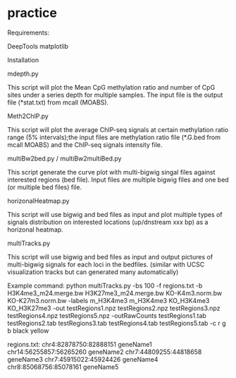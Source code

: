 # practice

Requirements:

DeepTools
matplotlib



Installation

mdepth.py

This script will plot the Mean CpG methylation ratio and number of CpG sites under a series depth for multiple samples. The input file is the output file (*stat.txt) from mcall (MOABS).

Meth2ChIP.py

This script will plot the average ChIP-seq signals at certain methylation ratio range (5% intervals);the input files are methylation ratio file (*.G.bed from mcall MOABS) and the ChIP-seq signals intensity file.

multiBw2bed.py / multiBw2multiBed.py

This script generate the curve plot with multi-bigwig singal files against interested regions (bed file). Input files are multiple bigwig files and one bed (or multiple bed files) file.

horizonalHeatmap.py

This script will use bigwig and bed files as input and plot multiple types of signals distribution on interested locations (up/dnstream xxx bp) as a horizonal heatmap.


multiTracks.py

This script will use bigwig and bed files as input and output pictures of multi-bigwig signals for each loci in the bedfiles. (similar with UCSC visualization tracks but can generated many automatically) 

Example command:
python  multiTracks.py -bs 100 -f regions.txt -b H3K4me3_m24.merge.bw H3K27me3_m24.merge.bw KO-K4m3.norm.bw KO-K27m3.norm.bw  -labels m_H3K4me3 m_H3K4me3 KO_H3K4me3 KO_H3K27me3 -out testRegions1.npz testRegions2.npz testRegions3.npz testRegions4.npz testRegions5.npz -outRawCounts testRegions1.tab testRegions2.tab testRegions3.tab testRegions4.tab testRegions5.tab -c r g b black yellow

regions.txt:
chr4:82878750:82888151	geneName1
chr14:56255857:56265260	geneName2
chr7:44809255:44818658	geneName3
chr7:45915022:45924426	geneName4
chr8:85068756:85078161	geneName5
